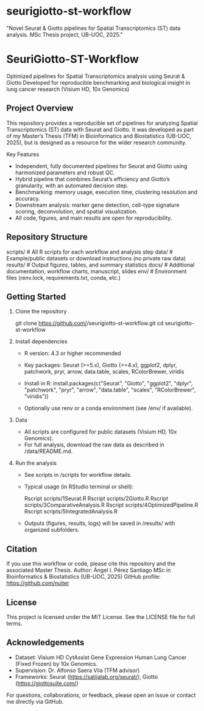 # seurigiotto-st-workflow
"Novel Seurat &amp; Giotto pipelines for Spatial Transcriptomics (ST) data analysis. MSc Thesis project, UB-UOC, 2025."

SeuriGiotto-ST-Workflow
=======================

Optimized pipelines for Spatial Transcriptomics analysis using Seurat & Giotto
Developed for reproducible benchmarking and biological insight in lung cancer research (Visium HD, 10x Genomics)

Project Overview
----------------

This repository provides a reproducible set of pipelines for analyzing Spatial Transcriptomics (ST) data with Seurat and Giotto.
It was developed as part of my Master’s Thesis (TFM) in Bioinformatics and Biostatistics (UB-UOC, 2025), but is designed as a resource for the wider research community.

Key Features

- Independent, fully documented pipelines for Seurat and Giotto using harmonized parameters and robust QC.
- Hybrid pipeline that combines Seurat’s efficiency and Giotto’s granularity, with an automated decision step.
- Benchmarking: memory usage, execution time, clustering resolution and accuracy.
- Downstream analysis: marker gene detection, cell-type signature scoring, deconvolution, and spatial visualization.
- All code, figures, and main results are open for reproducibility.

Repository Structure
--------------------

scripts/        # All R scripts for each workflow and analysis step
data/           # Example/public datasets or download instructions (no private raw data)
results/        # Output figures, tables, and summary statistics
docs/           # Additional documentation, workflow charts, manuscript, slides
env/            # Environment files (renv.lock, requirements.txt, conda, etc.)

Getting Started
---------------

1. Clone the repository

   git clone https://github.com/<your-username>/seurigiotto-st-workflow.git
   cd seurigiotto-st-workflow

2. Install dependencies

   - R version: 4.3 or higher recommended
   - Key packages:
     Seurat (>=5.x), Giotto (>=4.x), ggplot2, dplyr, patchwork, pryr, arrow, data.table, scales, RColorBrewer, viridis

   - Install in R:
     install.packages(c("Seurat", "Giotto", "ggplot2", "dplyr", "patchwork", "pryr", "arrow", "data.table", "scales", "RColorBrewer", "viridis"))

   - Optionally use renv or a conda environment (see /env/ if available).

3. Data

   - All scripts are configured for public datasets (Visium HD, 10x Genomics).
   - For full analysis, download the raw data as described in /data/README.md.

4. Run the analysis

   - See scripts in /scripts for workflow details.
   - Typical usage (in RStudio terminal or shell):

     Rscript scripts/1Seurat.R
     Rscript scripts/2Giotto.R
     Rscript scripts/3ComparativeAnalysis.R
     Rscript scripts/4OptimizedPipeline.R
     Rscript scripts/5IntegratedAnalysis.R

   - Outputs (figures, results, logs) will be saved in /results/ with organized subfolders.

Citation
--------

If you use this workflow or code, please cite this repository and the associated Master Thesis.
Author: Ángel I. Pérez Santiago
MSc in Bioinformatics & Biostatistics (UB-UOC, 2025)
GitHub profile: https://github.com/nuiter

License
-------

This project is licensed under the MIT License. See the LICENSE file for full terms.

Acknowledgements
----------------

- Dataset: Visium HD CytAssist Gene Expression Human Lung Cancer (Fixed Frozen) by 10x Genomics.
- Supervision: Dr. Alfonso Saera Vila (TFM advisor)
- Frameworks: Seurat (https://satijalab.org/seurat/), Giotto (https://giottosuite.com/)

For questions, collaborations, or feedback, please open an issue or contact me directly via GitHub.

